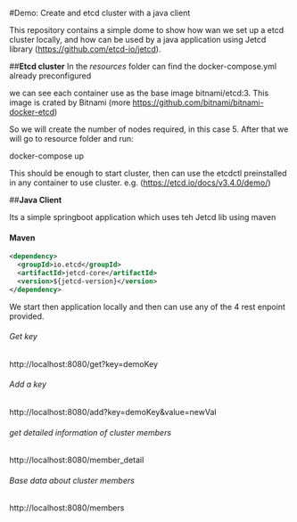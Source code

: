 #Demo: Create and etcd cluster with a java client

This repository contains a simple dome to show how wan we set up  a etcd cluster
locally, and how can be used by a java application using Jetcd library (https://github.com/etcd-io/jetcd).


##**Etcd cluster**
In the _resources_ folder can find the docker-compose.yml already preconfigured

we can see each container use as the base image bitnami/etcd:3. This image is crated by
Bitnami (more https://github.com/bitnami/bitnami-docker-etcd) 

So we will create the number of nodes required, in this case 5.
After that we will go to resource folder and run:

docker-compose up

This should be enough to start cluster, then can use the etcdctl preinstalled in any container to use cluster. e.g. (https://etcd.io/docs/v3.4.0/demo/)

##**Java Client**

Its a simple springboot application which uses teh Jetcd lib using maven

#### Maven
```xml
<dependency>
  <groupId>io.etcd</groupId>
  <artifactId>jetcd-core</artifactId>
  <version>${jetcd-version}</version>
</dependency>
```

We start then application locally and then can use any of the 4 rest enpoint provided.

###### Get key
http://localhost:8080/get?key=demoKey

###### Add a key
http://localhost:8080/add?key=demoKey&value=newVal

###### get detailed information of cluster members
http://localhost:8080/member_detail

###### Base data about cluster members
http://localhost:8080/members


